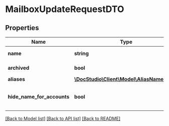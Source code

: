 # MailboxUpdateRequestDTO

## Properties
Name | Type | Description | Notes
------------ | ------------- | ------------- | -------------
**name** | **string** | Mailbox name | 
**archived** | **bool** | Mailbox archived | 
**aliases** | [**\DocStudio\Client\Model\AliasNameDTO[]**](AliasNameDTO.md) |  | 
**hide_name_for_accounts** | **bool** | Hide mailbox name/aliases from other accounts | 

[[Back to Model list]](../../README.md#documentation-for-models) [[Back to API list]](../../README.md#documentation-for-api-endpoints) [[Back to README]](../../README.md)

